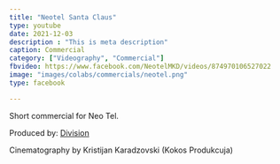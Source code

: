 ```yaml
---
title: "Neotel Santa Claus"
type: youtube
date: 2021-12-03
description : "This is meta description"
caption: Commercial
category: ["Videography", "Commercial"]
fbvideo: https://www.facebook.com/NeotelMKD/videos/874970106527022
image: "images/colabs/commercials/neotel.png"
type: facebook

---
```


Short commercial for Neo Tel.

Produced by: [Division](http://www.division.mk/) 

Cinematography by Kristijan Karadzovski (Kokos Produkcuja)
